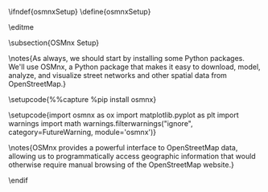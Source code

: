\ifndef{osmnxSetup}
\define{osmnxSetup}

\editme

\subsection{OSMnx Setup}

\notes{As always, we should start by installing some Python packages. We'll use OSMnx, a Python package that makes it easy to download, model, analyze, and visualize street networks and other spatial data from OpenStreetMap.}

\setupcode{%%capture
%pip install osmnx}

\setupcode{import osmnx as ox
import matplotlib.pyplot as plt
import warnings
import math
warnings.filterwarnings("ignore", category=FutureWarning, module='osmnx')}

\notes{OSMnx provides a powerful interface to OpenStreetMap data, allowing us to programmatically access geographic information that would otherwise require manual browsing of the OpenStreetMap website.}

\endif
